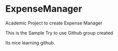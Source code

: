 # ExpenseManager
Academic Project to create Expense Manager

This is the Sample Try to use Github
group created

Its nice learning github.
